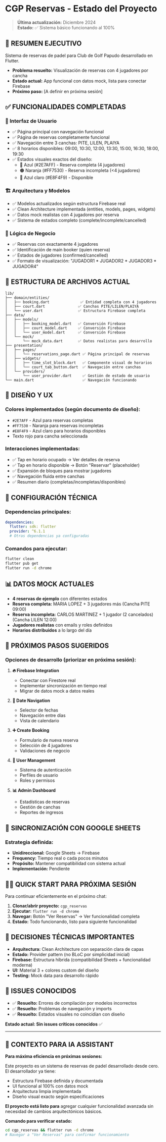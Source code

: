 # CGP Reservas - Estado del Proyecto

> **Última actualización:** Diciembre 2024  
> **Estado:** ✅ Sistema básico funcionando al 100%

## 🎯 RESUMEN EJECUTIVO

Sistema de reservas de padel para Club de Golf Papudo desarrollado en Flutter. 
- **Problema resuelto:** Visualización de reservas con 4 jugadores por cancha
- **Estado actual:** App funcional con datos mock, lista para conectar Firebase
- **Próximo paso:** [A definir en próxima sesión]

## ✅ FUNCIONALIDADES COMPLETADAS

### 📱 **Interfaz de Usuario**
- ✅ Página principal con navegación funcional
- ✅ Página de reservas completamente funcional
- ✅ Navegación entre 3 canchas: PITE, LILEN, PLAIYA
- ✅ 8 horarios disponibles: 09:00, 10:30, 12:00, 13:30, 15:00, 16:30, 18:00, 19:30
- ✅ Estados visuales exactos del diseño:
  - 🔵 Azul (#2E7AFF) - Reserva completa (4 jugadores)
  - 🟠 Naranja (#FF7530) - Reserva incompleta (<4 jugadores)
  - 🔵 Azul claro (#E8F4F9) - Disponible

### 🏗️ **Arquitectura y Modelos**
- ✅ Modelos actualizados según estructura Firebase real
- ✅ Clean Architecture implementada (entities, models, pages, widgets)
- ✅ Datos mock realistas con 4 jugadores por reserva
- ✅ Sistema de estados completo (complete/incomplete/cancelled)

### 🎾 **Lógica de Negocio**
- ✅ Reservas con exactamente 4 jugadores
- ✅ Identificación de main booker (quien reserva)
- ✅ Estados de jugadores (confirmed/cancelled)
- ✅ Formato de visualización: "JUGADOR1 * JUGADOR2 * JUGADOR3 * JUGADOR4"

## 📁 ESTRUCTURA DE ARCHIVOS ACTUAL

```
lib/
├── domain/entities/
│   ├── booking.dart              ✅ Entidad completa con 4 jugadores
│   ├── court.dart               ✅ Canchas PITE/LILEN/PLAIYA
│   └── user.dart                ✅ Estructura Firebase completa
├── data/
│   ├── models/
│   │   ├── booking_model.dart   ✅ Conversión Firebase
│   │   ├── court_model.dart     ✅ Conversión Firebase
│   │   └── user_model.dart      ✅ Conversión Firebase
│   └── mock/
│       └── mock_data.dart       ✅ Datos realistas para desarrollo
├── presentation/
│   ├── pages/
│   │   └── reservations_page.dart ✅ Página principal de reservas
│   ├── widgets/
│   │   ├── time_slot_block.dart   ✅ Componente visual de horarios
│   │   └── court_tab_button.dart  ✅ Navegación entre canchas
│   └── providers/
│       └── user_provider.dart     ✅ Gestión de estado de usuario
└── main.dart                      ✅ Navegación funcionando
```

## 🎨 DISEÑO Y UX

### **Colores implementados (según documento de diseño):**
- `#2E7AFF` - Azul para reservas completas
- `#FF7530` - Naranja para reservas incompletas  
- `#E8F4F9` - Azul claro para horarios disponibles
- Texto rojo para cancha seleccionada

### **Interacciones implementadas:**
- ✅ Tap en horario ocupado → Ver detalles de reserva
- ✅ Tap en horario disponible → Botón "Reservar" (placeholder)
- ✅ Expansión de bloques para mostrar jugadores
- ✅ Navegación fluida entre canchas
- ✅ Resumen diario (completas/incompletas/disponibles)

## 🔧 CONFIGURACIÓN TÉCNICA

### **Dependencias principales:**
```yaml
dependencies:
  flutter: sdk: flutter
  provider: ^6.1.1
  # Otras dependencias ya configuradas
```

### **Comandos para ejecutar:**
```bash
flutter clean
flutter pub get
flutter run -d chrome
```

## 📊 DATOS MOCK ACTUALES

- **4 reservas de ejemplo** con diferentes estados
- **Reserva completa:** MARIA LOPEZ + 3 jugadores más (Cancha PITE 09:00)
- **Reserva incompleta:** CARLOS MARTINEZ + 1 jugador (2 cancelados) (Cancha LILEN 12:00)
- **Jugadores realistas** con emails y roles definidos
- **Horarios distribuidos** a lo largo del día

## 🚀 PRÓXIMOS PASOS SUGERIDOS

### **Opciones de desarrollo (priorizar en próxima sesión):**

1. **🔥 Firebase Integration**
   - Conectar con Firestore real
   - Implementar sincronización en tiempo real
   - Migrar de datos mock a datos reales

2. **📅 Date Navigation**
   - Selector de fechas
   - Navegación entre días
   - Vista de calendario

3. **➕ Create Booking**
   - Formulario de nueva reserva
   - Selección de 4 jugadores
   - Validaciones de negocio

4. **👤 User Management**
   - Sistema de autenticación
   - Perfiles de usuario
   - Roles y permisos

5. **📊 Admin Dashboard**
   - Estadísticas de reservas
   - Gestión de canchas
   - Reportes de ingresos

## 🔄 SINCRONIZACIÓN CON GOOGLE SHEETS

### **Estrategia definida:**
- **Unidireccional:** Google Sheets → Firebase
- **Frequency:** Tiempo real o cada pocos minutos
- **Propósito:** Mantener compatibilidad con sistema actual
- **Implementación:** Pendiente

## 🏃‍♂️ QUICK START PARA PRÓXIMA SESIÓN

Para continuar eficientemente en el próximo chat:

1. **Clonar/abrir proyecto:** `cgp_reservas`
2. **Ejecutar:** `flutter run -d chrome`  
3. **Navegar:** Botón "Ver Reservas" → Ver funcionalidad completa
4. **Estado:** Todo funcionando, listo para siguiente funcionalidad

## 📝 DECISIONES TÉCNICAS IMPORTANTES

- **Arquitectura:** Clean Architecture con separación clara de capas
- **Estado:** Provider pattern (no BLoC por simplicidad inicial)
- **Firebase:** Estructura híbrida (compatibilidad Sheets + funcionalidad moderna)
- **UI:** Material 3 + colores custom del diseño
- **Testing:** Mock data para desarrollo rápido

## 🐛 ISSUES CONOCIDOS

- ✅ **Resuelto:** Errores de compilación por modelos incorrectos
- ✅ **Resuelto:** Problemas de navegación y imports
- ✅ **Resuelto:** Estados visuales no coincidían con diseño

**Estado actual: Sin issues críticos conocidos** ✅

---

## 💬 CONTEXTO PARA IA ASSISTANT

**Para máxima eficiencia en próximas sesiones:**

Este proyecto es un sistema de reservas de padel desarrollado desde cero. El desarrollador ya tiene:
- Estructura Firebase definida y documentada
- UI funcional al 100% con datos mock
- Arquitectura limpia implementada  
- Diseño visual exacto según especificaciones

**El proyecto está listo para** agregar cualquier funcionalidad avanzada sin necesidad de cambios arquitectónicos básicos.

**Comando para verificar estado:**
```bash
cd cgp_reservas && flutter run -d chrome
# Navegar a "Ver Reservas" para confirmar funcionamiento
```